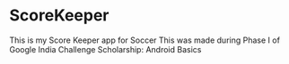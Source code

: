 # ScoreKeeper
This is my Score Keeper app for Soccer
This was made during Phase I of Google India Challenge Scholarship: Android Basics
